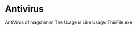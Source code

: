 <h1>Antivirus</h1>
AntiVirus of magshimim
The Usage is Like
Usage: ThisFile.exe <folder path> <virus sign path>
